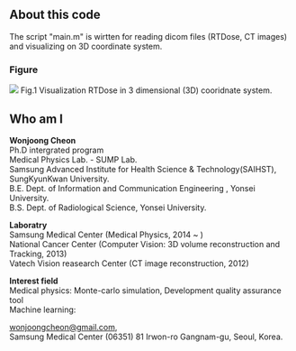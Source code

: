 ## About this code  
The script "main.m" is wirtten for reading dicom files (RTDose, CT images) and visualizing on 3D coordinate system.  

### Figure    
<img src = https://github.com/wjcheon/3D_Dose_Distribution_Matlab/blob/master/3D_DOSE_DISTRIBUTION.png/>  
Fig.1 Visualization RTDose in 3 dimensional (3D) cooridnate system.  
    
  
## Who am I 
**Wonjoong Cheon**  
Ph.D intergrated program  
Medical Physics Lab. - SUMP Lab.  
Samsung Advanced Institute for Health Science & Technology(SAIHST), SungKyunKwan University.  
B.E. Dept. of Information and Communication Engineering , Yonsei University.  
B.S. Dept. of Radiological Science, Yonsei University.  

**Laboratry**  
Samsung Medical Center (Medical Physics, 2014 ~ )  
National Cancer Center (Computer Vision: 3D volume reconstruction and Tracking, 2013)  
Vatech Vision reasearch Center (CT image reconstruction, 2012)  

**Interest field**  
Medical physics: Monte-carlo simulation, Development quality assurance tool  
Machine learning:

wonjoongcheon@gmail.com,   
Samsung Medical Center (06351) 81 Irwon-ro Gangnam-gu, Seoul, Korea.  